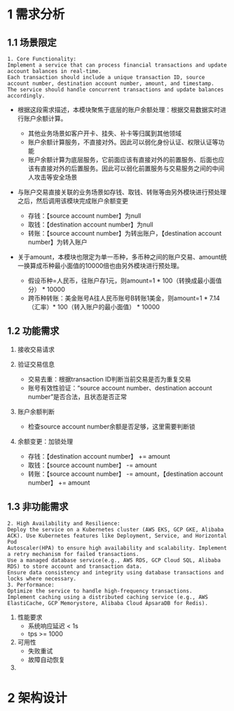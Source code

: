 # 1 需求分析

## 1.1 场景限定

```
1. Core Functionality:
Implement a service that can process financial transactions and update account balances in real-time.
Each transaction should include a unique transaction ID, source account number, destination account number, amount, and timestamp.
The service should handle concurrent transactions and update balances accordingly.
```

- 根据这段需求描述，本模块聚焦于底层的账户余额处理：根据交易数据实时进行账户余额计算。

  - 其他业务场景如客户开卡、挂失、补卡等归属到其他领域
  - 账户余额计算服务，不直接对外。因此可以弱化身份认证、权限认证等功能
  - 账户余额计算为底层服务，它前面应该有直接对外的前置服务、后面也应该有直接对外的后置服务。因此可以弱化前置服务与交易服务之间的中间人攻击等安全场景

- 与账户交易直接关联的业务场景如存钱、取钱、转账等由另外模块进行预处理之后，然后调用该模块完成账户余额变更

  - 存钱：【source account number】为null
  - 取钱：【destination account number】为null
  - 转账：【source account number】为转出账户，【destination account number】为转入账户

- 关于amount，本模块也限定为单一币种，多币种之间的账户交易、amount统一换算成币种最小面值的10000倍也由另外模块进行预处理。

  - 假设币种=人民币，往账户存1元，则amount=1 * 100（转换成最小面值 分） * 10000
  - 跨币种转账：美金账号A往人民币账号B转账1美金，则amount=1 * 7.14（汇率）* 100（转入账户的最小面值） * 10000

  

## 1.2 功能需求

1. 接收交易请求

2. 验证交易信息

   - 交易去重：根据transaction ID判断当前交易是否为重复交易
   - 账号有效性验证：“source account number、destination account number”是否合法，且状态是否正常

3. 账户余额判断

   - 检查source account number余额是否足够，这里需要判断锁

4. 余额变更：加锁处理

   - 存钱：【destination account number】 += amount
   - 取钱：【source account number】 -= amount
   - 转账：【source account number】 -= amount，【destination account number】 += amount

   

## 1.3 非功能需求

```
2. High Availability and Resilience:
Deploy the service on a Kubernetes cluster (AWS EKS, GCP GKE, Alibaba ACK). Use Kubernetes features like Deployment, Service, and Horizontal Pod
Autoscaler(HPA) to ensure high availability and scalability. Implement a retry mechanism for failed transactions.
Use a managed database service(e.g., AWS RDS, GCP Cloud SQL, Alibaba RDS) to store account and transaction data.
Ensure data consistency and integrity using database transactions and locks where necessary.
3. Performance:
Optimize the service to handle high-frequency transactions.
Implement caching using a distributed caching service (e.g., AWS ElastiCache, GCP Memorystore, Alibaba Cloud ApsaraDB for Redis).
```

1. 性能要求
   - 系统响应延迟 < 1s
   - tps >= 1000
2. 可用性
   - 失败重试
   - 故障自动恢复
3. 



# 2 架构设计